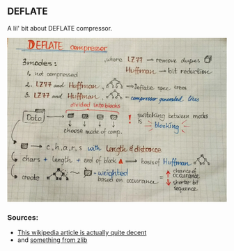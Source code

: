 ## DEFLATE
A lil' bit about DEFLATE compressor. 

![DEFLATE](/guides/img/deflate.jpg)

### Sources:
- [This wikipedia article is actually quite decent](https://en.wikipedia.org/wiki/DEFLATE)
- and [something from zlib](http://www.zlib.net/feldspar.html)
